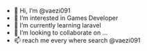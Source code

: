 - 👋 Hi, I’m @vaezi091
- 👀 I’m interested in Games Developer
- 🌱 I’m currently learning laravel
- 💞️ I’m looking to collaborate on ...
- 📫 reach me every where search @vaezi091

<!---
vaezi091 is a ✨ special ✨ repository because its `README.md` (this file) appears on your GitHub profile.
You can click the Preview link to take a look at your changes.
--->
